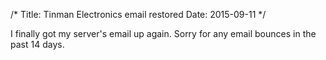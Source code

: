 /*
Title: Tinman Electronics email restored
Date: 2015-09-11
*/

I finally got my server's email up again. Sorry for any email bounces in the past 14 days.
